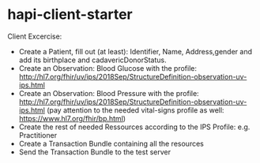 # hapi-client-starter
Client Excercise:

- Create a Patient, fill out (at least): Identifier, Name, Address,gender and add its birthplace and cadavericDonorStatus.
- Create an Observation: Blood Glucose with the profile: http://hl7.org/fhir/uv/ips/2018Sep/StructureDefinition-observation-uv-ips.html
- Create an Observation: Blood Pressure with the profile: http://hl7.org/fhir/uv/ips/2018Sep/StructureDefinition-observation-uv-ips.html (pay attention to the needed vital-signs profile as well: https://www.hl7.org/fhir/bp.html)
- Create the rest of needed Ressources according to the IPS Profile: e.g. Practitioner 
- Create a Transaction Bundle containing all the resources
- Send the Transaction Bundle to the test server
